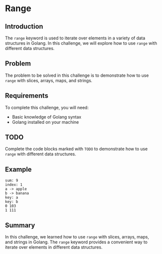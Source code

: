 # Range

## Introduction

The `range` keyword is used to iterate over elements in a variety of data structures in Golang. In this challenge, we will explore how to use `range` with different data structures.

## Problem

The problem to be solved in this challenge is to demonstrate how to use `range` with slices, arrays, maps, and strings.

## Requirements

To complete this challenge, you will need:

- Basic knowledge of Golang syntax
- Golang installed on your machine

## TODO

Complete the code blocks marked with `TODO` to demonstrate how to use `range` with different data structures.

## Example

```
sum: 9
index: 1
a -> apple
b -> banana
key: a
key: b
0 103
1 111
```

## Summary

In this challenge, we learned how to use `range` with slices, arrays, maps, and strings in Golang. The `range` keyword provides a convenient way to iterate over elements in different data structures.
